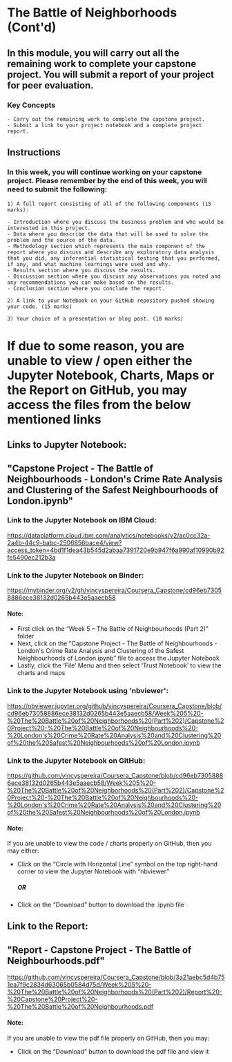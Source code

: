 # The Battle of Neighborhoods (Cont'd)

## In this module, you will carry out all the remaining work to complete your capstone project. You will submit a report of your project for peer evaluation.
### Key Concepts

    - Carry out the remaining work to complete the capstone project.
    - Submit a link to your project notebook and a complete project report.

## Instructions

### In this week, you will continue working on your capstone project. Please remember by the end of this week, you will need to submit the following:

    1) A full report consisting of all of the following components (15 marks):

    - Introduction where you discuss the business problem and who would be interested in this project.
    - Data where you describe the data that will be used to solve the problem and the source of the data.
    - Methodology section which represents the main component of the report where you discuss and describe any exploratory data analysis that you did, any inferential statistical testing that you performed, if any, and what machine learnings were used and why.
    - Results section where you discuss the results.
    - Discussion section where you discuss any observations you noted and any recommendations you can make based on the results.
    - Conclusion section where you conclude the report.

    2) A link to your Notebook on your GitHub repository pushed showing your code. (15 marks)

    3) Your choice of a presentation or blog post. (10 marks)


# If due to some reason, you are unable to view / open either the Jupyter Notebook, Charts, Maps or the Report on GitHub, you may access the files from the below mentioned links

## Links to Jupyter Notebook:
## "Capstone Project - The Battle of Neighbourhoods - London's Crime Rate Analysis and Clustering of the Safest Neighbourhoods of London.ipynb"

### Link to the Jupyter Notebook on IBM Cloud:
https://dataplatform.cloud.ibm.com/analytics/notebooks/v2/ac0cc32a-2a4b-44c9-babc-2506856bace4/view?access_token=4bd1f1dea43b545d2abaa7391720e9b947f6a990af10990b92fe5490ec212b3a


### Link to the Jupyter Notebook on Binder:
https://mybinder.org/v2/gh/vincyspereira/Coursera_Capstone/cd96eb73058886ece38132d0265b443e5aaecb58

#### Note:
 - First click on the “Week 5 – The Battle of Neighbourhoods (Part 2)” folder
 - Next, click on the “Capstone Project - The Battle of Neighbourhoods - London's Crime Rate Analysis and Clustering of the Safest Neighbourhoods of London.ipynb” file to access the Jupyter Notebook
 - Lastly, click the ‘File’ Menu and then select ‘Trust Notebook’ to view the charts and maps


### Link to the Jupyter Notebook using 'nbviewer': 
https://nbviewer.jupyter.org/github/vincyspereira/Coursera_Capstone/blob/cd96eb73058886ece38132d0265b443e5aaecb58/Week%205%20-%20The%20Battle%20of%20Neighborhoods%20(Part%202)/Capstone%20Project%20-%20The%20Battle%20of%20Neighbourhoods%20-%20London's%20Crime%20Rate%20Analysis%20and%20Clustering%20of%20the%20Safest%20Neighbourhoods%20of%20London.ipynb


### Link to the Jupyter Notebook on GitHub: 
https://github.com/vincyspereira/Coursera_Capstone/blob/cd96eb73058886ece38132d0265b443e5aaecb58/Week%205%20-%20The%20Battle%20of%20Neighborhoods%20(Part%202)/Capstone%20Project%20-%20The%20Battle%20of%20Neighbourhoods%20-%20London's%20Crime%20Rate%20Analysis%20and%20Clustering%20of%20the%20Safest%20Neighbourhoods%20of%20London.ipynb

#### Note:
If you are unable to view the code / charts properly on GitHub, then you may either:
 - Click on the “Circle with Horizontal Line” symbol on the top right-hand corner to view the Jupyter Notebook with “nbviewer”
   ##### OR
 - Click on the “Download” button to download the .ipynb file


## Link to the Report:
## "Report - Capstone Project - The Battle of Neighbourhoods.pdf"
https://github.com/vincyspereira/Coursera_Capstone/blob/3a21aebc5d4b751ea7f9c2834d63065b0584d75d/Week%205%20-%20The%20Battle%20of%20Neighborhoods%20(Part%202)/Report%20-%20Capstone%20Project%20-%20The%20Battle%20of%20Neighbourhoods.pdf

#### Note:
If you are unable to view the pdf file properly on GitHub, then you may:
 - Click on the “Download” button to download the pdf file and view it
